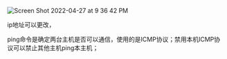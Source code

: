 ![Screen Shot 2022-04-27 at 9 36 42 PM](https://user-images.githubusercontent.com/59748598/165677429-3a2cf0aa-4d5e-4b3c-bd8d-a7fbf8f91ebb.png)


ip地址可以更改，

ping命令是确定两台主机是否可以通信，使用的是ICMP协议；禁用本机ICMP协议可以禁止其他主机ping本主机；
